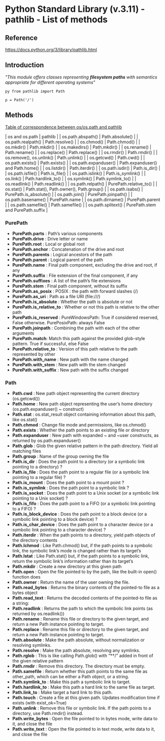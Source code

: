 # Python Standard Library (v.3.11) - pathlib - List of methods

## Reference

https://docs.python.org/3/library/pathlib.html

## Introduction

*"This module offers classes representing **filesystem paths** with semantics appropriate for different operating systems"*

`py from pathlib import Path`

`p = Path('/')`

## Methods

[Table of correspondence between os/os.path and pathlib ](https://docs.python.org/3/library/pathlib.html?highlight=path#module-pathlib)

| os and os.path           | pathlib                                 |
| os.path.abspath()        | Path.absolute()                         |
| os.path.realpath()       | Path.resolve()                          |
| os.chmod()               | Path.chmod()                            |
| os.mkdir()               | Path.mkdir()                            |
| os.makedirs()            | Path.mkdir()                            |
| os.rename()              | Path.rename()                           |
| os.replace()             | Path.replace()                          |
| os.rmdir()               | Path.rmdir()                            |
| os.remove(), os.unlink() | Path.unlink()                           |
| os.getcwd()              | Path.cwd()                              |
| os.path.exists()         | Path.exists()                           |
| os.path.expanduser()     | Path.expanduser() and Path.home()       |
| os.listdir()             | Path.iterdir()                          |
| os.path.isdir()          | Path.is_dir()                           |
| os.path.isfile()         | Path.is_file()                          |
| os.path.islink()         | Path.is_symlink()                       |
| os.link()                | Path.hardlink_to()                      |
| os.symlink()             | Path.symlink_to()                       |
| os.readlink()            | Path.readlink()                         |
| os.path.relpath()        | PurePath.relative_to()                  |
| os.stat()                | Path.stat(), Path.owner(), Path.group() |
| os.path.isabs()          | PurePath.is_absolute()                  |
| os.path.join()           | PurePath.joinpath()                     |
| os.path.basename()       | PurePath.name                           |
| os.path.dirname()        | PurePath.parent                         |
| os.path.samefile()       | Path.samefile()                         |
| os.path.splitext()       | PurePath.stem and PurePath.suffix       |

### PurePath

- **PurePath.parts** : Path’s various components
- **PurePath.drive** : Drive letter or name
- **PurePath.root** : Local or global root
- **PurePath.anchor** : Concatenation of the drive and root
- **PurePath.parents** : Logical ancestors of the path
- **PurePath.parent** : Logical parent of the path
- **PurePath.name** : Final path component, excluding the drive and root, if any
- **PurePath.suffix** : File extension of the final component, if any
- **PurePath.suffixes** : A list of the path’s file extensions
- **PurePath.stem** : Final path component, without its suffix
- **PurePath.as_posix** : POSIX : the path with forward slashes (/)
- **PurePath.as_uri** : Path as a file URI (file:///)
- **PurePath.is_absolute** : Whether the path is absolute or not
- **PurePath.is_relative_to** : Whether or not this path is relative to the other path
- **PurePath.is_reserved** : PureWindowsPath: True if considered reserved, False otherwise. PurePosixPath: always False
- **PurePath.joinpath** : Combining the path with each of the other arguments
- **PurePath.match**: Match this path against the provided glob-style pattern. True if successful, else False
- **PurePath.relative_to** : Version of this path relative to the path represented by other
- **PurePath.with_name** : New path with the name changed
- **PurePath.with_stem** : New path with the stem changed
- **PurePath.with_suffix** : New path with the suffix changed

### Path

- **Path.cwd** : New path object representing the current directory (os.getcwd())
- **Path.home** : New path object representing the user’s home directory (os.path.expanduser() ~ construct)
- **Path.stat** : os.stat_result object containing information about this path, like os.stat()
- **Path.chmod** : Change file mode and permissions, like os.chmod()
- **Path.exists** : Whether the path points to an existing file or directory
- **Path.expanduser** : New path with expanded ~ and ~user constructs, as returned by os.path.expanduser() 
- **Path.glob** : Glob the given relative pattern in the path directory. Yield all matching files
- **Path.group** : Name of the group owning the file                                                          
- **Path.is_dir** : Does the path point to a directory (or a symbolic link pointing to a directory) ?
- **Path.is_file** : Does the path point to a regular file (or a symbolic link pointing to a regular file) ?
- **Path.is_mount** : Does the path point to a mount point ?
- **Path.is_symlink** : Does the path point to a symbolic link ?
- **Path.is_socket** : Does the path point to a Unix socket (or a symbolic link pointing to a Unix socket) ?
- **Path.is_fifo** : Does the path point to a FIFO (or a symbolic link pointing to a FIFO) ?
- **Path.is_block_device** : Does the path point to a block device (or a symbolic link pointing to a block device) ?
- **Path.is_char_device** : Does the path point to a character device (or a symbolic link pointing to a character device) ?
- **Path.iterdir** : When the path points to a directory, yield path objects of the directory contents
- **Path.lchmod** : Like Path.chmod() but, if the path points to a symbolic link, the symbolic link’s mode is changed rather than its target’s
- **Path.lstat** : Like Path.stat() but, if the path points to a symbolic link, return the symbolic link’s information rather than its target’s
- **Path.mkdir** : Create a new directory at this given path 
- **Path.open** : Open the file pointed to by the path, like the built-in open() function does
- **Path.owner** : Return the name of the user owning the file.
- **Path.read_bytes** : Returns the binary contents of the pointed-to file as a bytes object
- **Path.read_text** : Returns the decoded contents of the pointed-to file as a string: 
- **Path.readlink** : Returns the path to which the symbolic link points (as returned by os.readlink())
- **Path.rename** : Rename this file or directory to the given target, and return a new Path instance pointing to target.
- **Path.replace** : Rename this file or directory to the given target, and return a new Path instance pointing to target.
- **Path.absolute** : Make the path absolute, without normalization or resolving symlinks.
- **Path.resolve** : Make the path absolute, resolving any symlinks.
- **Path.rglob** : This is like calling Path.glob() with “**/” added in front of the given relative pattern
- **Path.rmdir** : Remove this directory. The directory must be empty.
- **Path.samefile** : Return whether this path points to the same file as other_path, which can be either a Path object, or a string.
- **Path.symlink_to** : Make this path a symbolic link to target.
- **Path.hardlink_to** : Make this path a hard link to the same file as target.
- **Path.link_to** : Make target a hard link to this path.
- **Path.touch** : Create a file at this given path. Updates modification time if exists (with exist_ok=True)
- **Path.unlink** : Remove this file or symbolic link. If the path points to a directory, use Path.rmdir() instead.
- **Path.write_bytes** : Open the file pointed to in bytes mode, write data to it, and close the file
- **Path.write_text** : Open the file pointed to in text mode, write data to it, and close the file

